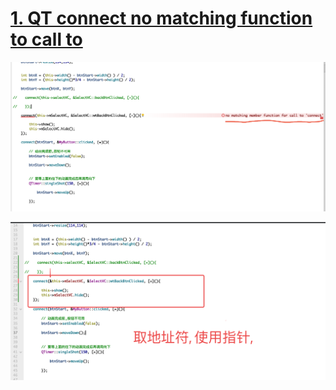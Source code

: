 # [1. QT connect no matching function to call to](https://stackoverflow.com/questions/52193330/qt-connect-no-matching-function-to-call-to)

![qtError01](images/qtError01.png)

![qtError02](images/qtError02.png)




